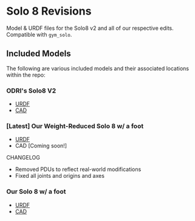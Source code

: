 # Solo 8 Revisions
Model & URDF files for the Solo8 v2 and all of our respective edits. Compatible 
with `gym_solo`.

## Included Models
The following are various included models and their associated locations within
the repo:

### ODRI's Solo8 V2
- [URDF](solo8v2/solo.urdf)
- [CAD](https://open-dynamic-robot-initiative.github.io/cad_files/quadruped_8dof_v2)

### [Latest] Our Weight-Reduced Solo 8 w/ a foot
- [URDF](solo8_URDF_v4/solo8_URDF_v4.urdf)
- CAD [Coming soon!]

CHANGELOG
- Removed PDUs to reflect real-world modifications
- Fixed all joints and origins and axes

### Our Solo 8 w/ a foot
- [URDF](solo8_URDF_v3/solo8_URDF_v3.urdf)
- [CAD](https://wpi-mmr.github.io/html/solo8v3.html)
